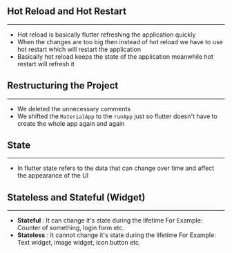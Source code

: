 ## Hot Reload and Hot Restart
___
* Hot reload is basically flutter refreshing the application quickly
* When the changes are too big then instead of hot reload we have to use hot restart which will restart the application
* Basically hot reload keeps the state of the application meanwhile hot restart will refresh it


## Restructuring the Project
___
* We deleted the unnecessary comments
* We shifted the `MaterialApp` to the `runApp` just so flutter doesn't have to create the whole app again and again


## State
___
* In flutter state refers to the data that can change over time and affect the appearance of the UI 


## Stateless and Stateful (Widget)
___
* **Stateful** : It can change it's state during the lifetime 
		For Example: Counter of something, login form etc.
* **Stateless** : It cannot change it's state during the lifetime
		For Example: Text widget, image widget, icon button etc.
